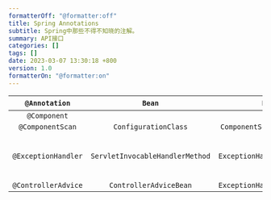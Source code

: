 ```yaml
---
formatterOff: "@formatter:off"
title: Spring Annotations
subtitle: Spring中那些不得不知晓的注解。
summary: API接口
categories: []
tags: []
date: 2023-03-07 13:30:18 +800
version: 1.0
formatterOn: "@formatter:on"
---
```


|    `@Annotation`    |             `Bean`              |           `Processor`            |                             `功能`                             |
|:-------------------:|:-------------------------------:|:--------------------------------:|:------------------------------------------------------------:|
|    `@Component`     |                                 |                                  |                                                              |
|  `@ComponentScan`   |      `ConfigurationClass`       | `ComponentScanAnnotationParser`  |                                                              |
| `@ExceptionHandler` | `ServletInvocableHandlerMethod` | `ExceptionHandlerMethodResolver` | [Spring MVC异常处理机制](/spring/mvc/annotations/exception-handler) |
| `@ControllerAdvice` |     `ControllerAdviceBean`      | `ExceptionHandlerMethodResolver` |                                                              |



